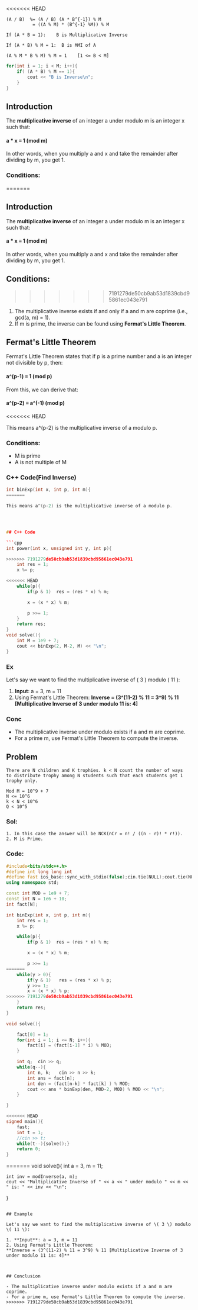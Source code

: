 <<<<<<< HEAD
~~~
(A / B)  %= (A / B) (A * B^{-1}) % M 
          = ((A % M) * (B^{-1} %M)) % M

If (A * B = 1):    B is Multiplicative Inverse

If (A * B) % M = 1:  B is MMI of A

(A % M * B % M) % M = 1    [1 <= B < M]
~~~

```cpp
for(int i = 1; i < M; i++){
    if( (A * B) % M == 1){
        cout << "B is Inverse\n";
    }
}
```

## Introduction
The **multiplicative inverse** of an integer a under modulo m is an integer x such that:
#### a * x ≡ 1 (mod m)
In other words, when you multiply a and x and take the remainder after dividing by m, you get 1.


### Conditions:
=======
## Introduction

The **multiplicative inverse** of an integer a under modulo m is an integer x such that:

#### a * x ≡ 1 (mod m)

In other words, when you multiply a and x and take the remainder after dividing by m, you get 1.



## Conditions:

>>>>>>> 7191279de50cb9ab53d1839cbd95861ec043e791
1. The multiplicative inverse exists if and only if a and m are coprime (i.e., gcd(a, m) = 1).
2. If m is prime, the inverse can be found using **Fermat's Little Theorem**.



## Fermat's Little Theorem

Fermat's Little Theorem states that if p is a prime number and a is an integer not divisible by p, then:

#### a^(p-1) ≡ 1 (mod p)

From this, we can derive that: 
#### a^(p-2) ≡ a^(-1) (mod p)
<<<<<<< HEAD

This means a^(p-2) is the multiplicative inverse of a modulo p.


### Conditions:
- M is prime
- A is not multiple of M



### C++ Code(Find Inverse)

```cpp
int binExp(int x, int p, int m){
=======

This means a^(p-2) is the multiplicative inverse of a modulo p.




## C++ Code

```cpp
int power(int x, unsigned int y, int p){

>>>>>>> 7191279de50cb9ab53d1839cbd95861ec043e791
    int res = 1;
    x %= p;

<<<<<<< HEAD
    while(p){
        if(p & 1)  res = (res * x) % m;

        x = (x * x) % m;

        p >>= 1;
    }
    return res;
}
void solve(){
    int M = 1e9 + 7;
    cout << binExp(2, M-2, M) << "\n";
}
```

### Ex

Let's say we want to find the multiplicative inverse of \( 3 \) modulo \( 11 \):

1. **Input**: a = 3, m = 11
2. Using Fermat's Little Theorem:
**Inverse = (3^(11-2) % 11 = 3^9) % 11 [Multiplicative Inverse of 3 under modulo 11 is: 4]**
   

### Conc
- The multiplicative inverse under modulo exists if a and m are coprime.
- For a prime m, use Fermat's Little Theorem to compute the inverse.



## Problem
~~~
There are N children and K trophies. k < N count the number of ways
to distribute trophy among N students such that each students get 1
trophy only.

Mod M = 10^9 + 7
N <= 10^6 
k < N < 10^6
Q < 10^5
~~~


### Sol:
~~~
1. In this case the answer will be NCK(nCr = n! / ((n - r)! * r!)).
2. M is Prime.
~~~

### Code:
```cpp
#include<bits/stdc++.h>
#define int long long int
#define fast ios_base::sync_with_stdio(false);cin.tie(NULL);cout.tie(NULL);
using namespace std;

const int MOD = 1e9 + 7;
const int N = 1e6 + 10;
int fact[N];

int binExp(int x, int p, int m){
    int res = 1;
    x %= p;

    while(p){
        if(p & 1)  res = (res * x) % m;

        x = (x * x) % m;

        p >>= 1;
=======
    while(y > 0){
        if(y & 1)   res = (res * x) % p;
        y >>= 1;
        x = (x * x) % p;
>>>>>>> 7191279de50cb9ab53d1839cbd95861ec043e791
    }
    return res;
}

void solve(){

    fact[0] = 1;
    for(int i = 1; i <= N; i++){
        fact[i] = (fact[i-1] * i) % MOD;
    }

    int q;  cin >> q;
    while(q--){
        int n, k;   cin >> n >> k;
        int ans = fact[n];
        int den = (fact[n-k] * fact[k] ) % MOD;
        cout << ans * binExp(den, MOD-2, MOD) % MOD << "\n";
    }

}

<<<<<<< HEAD
signed main(){
    fast;
    int t = 1;
    //cin >> t;
    while(t--){solve();}
    return 0;
}
```
=======
void solve(){
    int a = 3, m = 11;

    int inv = modInverse(a, m);
    cout << "Multiplicative Inverse of " << a << " under modulo " << m << " is: " << inv << "\n";
}
```

## Example

Let's say we want to find the multiplicative inverse of \( 3 \) modulo \( 11 \):

1. **Input**: a = 3, m = 11
2. Using Fermat's Little Theorem:
**Inverse = (3^(11-2) % 11 = 3^9) % 11 [Multiplicative Inverse of 3 under modulo 11 is: 4]**
   


## Conclusion

- The multiplicative inverse under modulo exists if a and m are coprime.
- For a prime m, use Fermat's Little Theorem to compute the inverse.
>>>>>>> 7191279de50cb9ab53d1839cbd95861ec043e791
